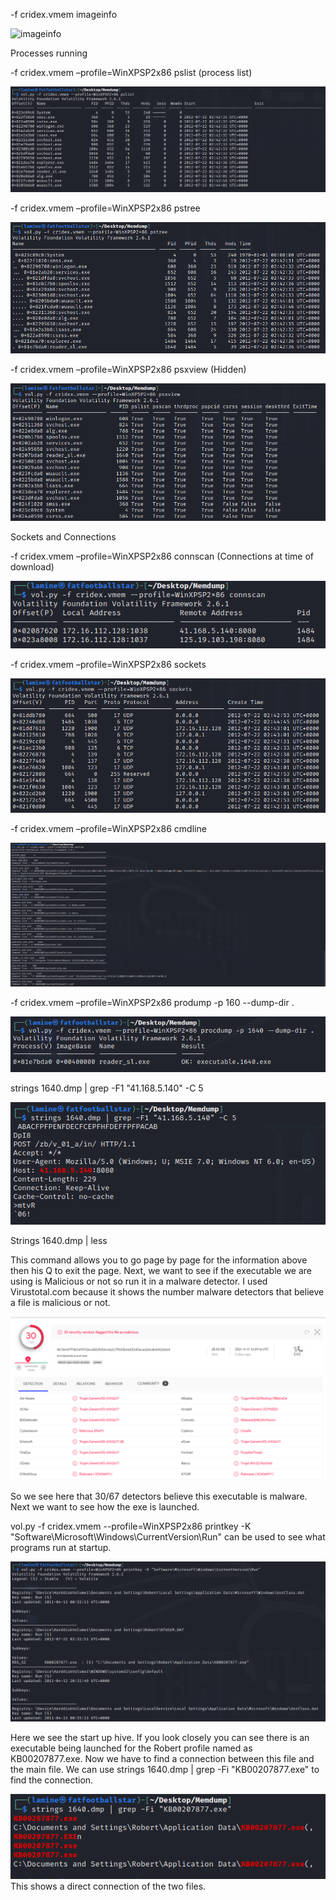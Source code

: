 -f cridex.vmem imageinfo

<img width="379" alt="imageinfo" src="https://user-images.githubusercontent.com/15861347/144344199-a4f0912f-fdb2-4100-88ca-f1a8019dbc95.PNG">

Processes running

-f cridex.vmem –profile=WinXPSP2x86 pslist (process list)

![InternetShortcut](pslist.PNG)

-f cridex.vmem –profile=WinXPSP2x86 pstree

 ![InternetShortcut](pstree.PNG)
 
-f cridex.vmem –profile=WinXPSP2x86 psxview (Hidden)

![InternetShortcut](psxview.PNG)

Sockets and Connections

-f cridex.vmem –profile=WinXPSP2x86 connscan (Connections at time of download)

![InternetShortcut](connscan.PNG)

-f cridex.vmem –profile=WinXPSP2x86 sockets

![InternetShortcut](sockets.PNG)

-f cridex.vmem –profile=WinXPSP2x86 cmdline

![InternetShortcut](CMDline.PNG)

-f cridex.vmem –profile=WinXPSP2x86 prodump -p 160  --dump-dir .

![InternetShortcut](dump%20direcrory.PNG)

strings 1640.dmp | grep -F1 "41.168.5.140" -C 5

![InternetShortcut](file%20dump.PNG)

Strings 1640.dmp | less

This command allows you to go page by page for the information above then his Q to exit the page.
Next, we want to see if the executable we are using is Malicious or not so run it in a malware detector. I used Virustotal.com because it shows the number malware detectors that believe a file is malicious or not.

![InternetShortcut](malwear%20detector.PNG)

So we see here that 30/67 detectors believe this executable is malware.
Next we want to see how the exe is launched.

vol.py -f cridex.vmem --profile=WinXPSP2x86 printkey -K "Software\Microsoft\Windows\CurrentVersion\Run" can be used to see what programs run at startup.

 ![InternetShortcut](startuphive.PNG)
 
Here we see the start up hive. If you look closely you can see there is an executable being launched for the Robert profile named as KB00207877.exe.
Now we have to find a connection between this file and the main file.
We can use strings 1640.dmp | grep -Fi "KB00207877.exe" to find the connection.

![InternetShortcut](connection.PNG)
This shows a direct connection of the two files.
